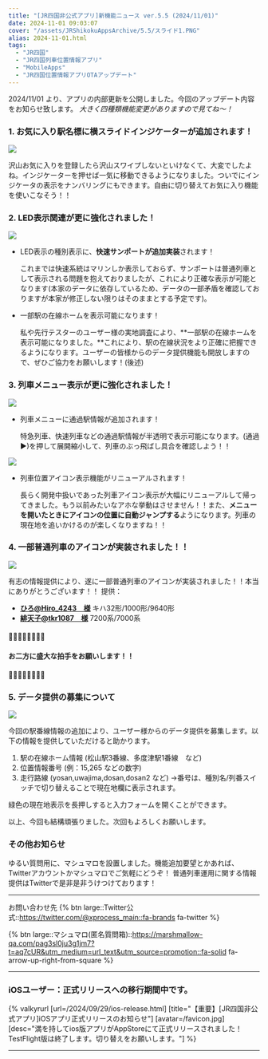 ```yaml
---
title: "[JR四国非公式アプリ]新機能ニュース ver.5.5 (2024/11/01)"
date: 2024-11-01 09:03:07
cover: "/assets/JRShikokuAppsArchive/5.5/スライド1.PNG"
alias: 2024-11-01.html
tags:
  - "JR四国"
  - "JR四国列車位置情報アプリ"
  - "MobileApps"
  - "JR四国位置情報アプリOTAアップデート"
---
```


2024/11/01 より、アプリの内部更新を公開しました。今回のアップデート内容をお知らせ致します。
*大きく四種類機能変更がありますので見てね～！*

### **1\. お気に入り駅名標に横スライドインジケーターが追加されます！**

![](/assets/JRShikokuAppsArchive/5.5/スライド2.PNG)

沢山お気に入りを登録したら沢山スワイプしないといけなくて、大変でしたよね。インジケーターを押せば一気に移動できるようになりました。ついでにインジケータの表示をナンバリングにもできます。自由に切り替えてお気に入り機能を使いこなそう！！

### **2\. LED表示関連が更に強化されました！**

![](/assets/JRShikokuAppsArchive/5.5/スライド3.PNG)

- LED表示の種別表示に、**快速サンポートが追加実装**されます！
  
  これまでは快速系統はマリンしか表示しておらず、サンポートは普通列車として表示される問題を抱えておりましたが、これにより正確な表示が可能となります(本家のデータに依存しているため、データの一部矛盾を確認しておりますが本家が修正しない限りはそのままとする予定です)。

- 一部駅の在線ホームを表示可能になります！
  
  私や先行テスターのユーザー様の実地調査により、**一部駅の在線ホームを表示可能になりました。**これにより、駅の在線状況をより正確に把握できるようになります。ユーザーの皆様からのデータ提供機能も開放しますので、ぜひご協力をお願いします！(後述)

### **3\. 列車メニュー表示が更に強化されました！**
![](/assets/JRShikokuAppsArchive/5.5/スライド4.PNG)

- 列車メニューに通過駅情報が追加されます！
  
  特急列車、快速列車などの通過駅情報が半透明で表示可能になります。(通過▶)を押して展開縮小して、列車のぶっ飛ばし具合を確認しよう！！

![](/assets/JRShikokuAppsArchive/5.5/スライド5.PNG)

- 列車位置アイコン表示機能がリニューアルされます！
  
  長らく開発中扱いであった列車アイコン表示が大幅にリニューアルして帰ってきました。もう以前みたいなアホな挙動はさせません！！また、**メニューを開いたときにアイコンの位置に自動ジャンプする**ようになります。列車の現在地を追いかけるのが楽しくなりますね！！


### **4\. 一部普通列車のアイコンが実装されました！！**
 
![](/assets/JRShikokuAppsArchive/5.5/スライド6.PNG)

有志の情報提供により、遂に一部普通列車のアイコンが実装されました！！本当にありがとうございます！！
提供：
- [**ひろ@Hiro_4243　様**](https://twitter.com/Hiro_4243) キハ32形/1000形/9640形
- [**緋天子@tkr1087　様**](https://twitter.com/tkr1087) 7200系/7000系
#### 👏👏👏👏👏👏👏👏
####  お二方に盛大な拍手をお願いします！！
#### 👏👏👏👏👏👏👏👏


### **5\. データ提供の募集について**
![](/assets/JRShikokuAppsArchive/5.5/スライド7.PNG)

今回の駅番線情報の追加により、ユーザー様からのデータ提供を募集します。以下の情報を提供していただけると助かります。
1. 駅の在線ホーム情報 (松山駅3番線、多度津駅1番線　など)
2. 位置情報番号 (例：15,265 などの数字)
3. 走行路線 (yosan,uwajima,dosan,dosan2 など)
   →番号は、種別名/列番スイッチで切り替えることで現在地欄に表示されます。

緑色の現在地表示を長押しすると入力フォームを開くことができます。


以上、今回も結構頑張りました。次回もよろしくお願いします。

### **その他お知らせ**

ゆるい質問用に、マシュマロを設置しました。機能追加要望とかあれば、Twitterアカウントかマシュマロでご気軽にどうぞ！
普通列車運用に関する情報提供はTwitterで是非是非うけつけております！

---

お問い合わせ先
{% btn large::Twitter公式::https://twitter.com/@xprocess_main::fa-brands fa-twitter %}

{% btn large::マシュマロ(匿名質問箱)::https://marshmallow-qa.com/pag3sl0ju3g1jm7?t=aq7cUR&utm_medium=url_text&utm_source=promotion::fa-solid fa-arrow-up-right-from-square %}

---

### **iOSユーザー：正式リリースへの移行期間中です。**
{% valkyrurl
[url=/2024/09/29/ios-release.html]
[title="【重要】[JR四国非公式アプリ]iOSアプリ正式リリースのお知らせ"]
[avatar=/favicon.jpg]
[desc="満を持してios版アプリがAppStoreにて正式リリースされました！TestFlight版は終了します。切り替えをお願いします。"]
%}

---
